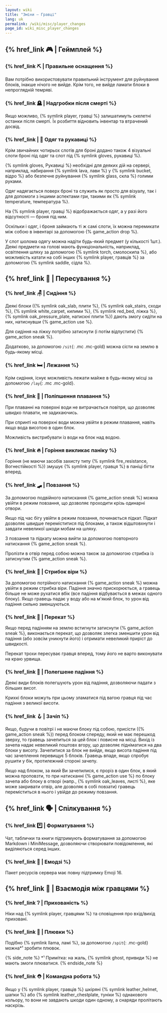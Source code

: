```yaml
---
layout: wiki
title: "Зміни — Гравці"
lang: uk
permalink: /wiki/misc/player_changes
page_id: wiki_misc_player_changes
---
```


## {% href_link 🎮️ | Геймплей %}

### {% href_link ⛏️ | Правильне оснащення %}
Вам потрібно використовувати правильний інструмент для руйнування блоків, інакше нічого не вийде. Крім того, не вийде ламати блоки в непроглядній темряві.

### {% href_link 🪦 | Надгробки після смерті %}
Якщо можливо, {% symlink player, гравці %} залишатимуть скелетні останки після смерті. Їх розбиття відновить інвентар та втрачений досвід.

### {% href_link | 👕 Одяг та рукавиці %}
Крім звичайних чотирьох слотів для броні додано також 4 візуальні слоти броні під одяг та слот під {% symlink gloves, рукавиці %}.

{% symlink gloves, Рукавиці %} необхідні для деяких дій на сервері, наприклад, набирання {% symlink lava, лави %} у {% symlink bucket, відро %} або безпечне руйнування {% symlink glass, скла %} голими руками.

Одяг надягається поверх броні та служить як просто для візуалу, так і для допомоги з іншими аспектами гри, такими як {% symlink temperature, температура %}.

На {% symlink player, гравці %} відображається одяг, а у разі його відсутності — броня під ним.

Оскільки і одяг, і броня займають ті ж самі слоти, їх можна перемикати між собою в інвентарі за допомогою {% game_action drop %}.

У слот шолома одягу можна надіти будь-який предмет (у кількості 1шт.). Деякі предмети на голові мають функціональність, наприклад, освітлення шляху за допомогою {% symlink torch, смолоскипа %}, або можливість катати на собі інших {% symlink player, гравців %} за допомогою {% symlink saddle, сідла %}.



## {% href_link 🤸 | Пересування %}

### {% href_link 🪑 | Сидіння %}
Деякі блоки ({% symlink oak_slab, плити %}, {% symlink oak_stairs, сходи %}, {% symlink white_carpet, килими %}, {% symlink red_bed, ліжка %}, {% symlink oak_pressure_plate, натискні плити %}) дають змогу сидіти на них, натиснувши {% game_action use %}.

Для сидіння на ліжку потрібно затиснути (і потім відпустити) {% game_action sneak %}.

Додатково, за допомогою `/sit`{: .mc .mc-gold} можна сісти на землю в будь-якому місці.

### {% href_link 🛏️ | Лежання %}
Крім сидіння, існує можливість лежати майже в будь-якому місці за допомогою `/lay`{: .mc .mc-gold}.

### {% href_link 🌊 | Поліпшення плавання %}
При плаванні на поверхні води не витрачається повітря, що дозволяє швидко плавати, не задихаючись.

При спринті на поверхні води можна увійти в режим плавання, навіть якщо вода висотою в один блок.

Можливість вистрибувати із води на блок над водою.

### {% href_link 🔥 | Горіння викликає паніку %}
Горіння (не маючи засобів захисту типу {% symlink fire_resistance, Вогнестійкості %}) змушує {% symlink player, гравця %} в паніці бігти вперед.

### {% href_link 🛹 | Повзання %}
За допомогою подвійного натискання {% game_action sneak %} можна увійти в режим повзання, що дозволяє проходити крізь одинарні отвори.

Якщо під час бігу увійти в режим повзання, починається підкат. Підкат дозволяє швидше переміститися під блоками, а також відштовхнути і завдати невеликої шкоди мобам на шляху.

З повзання та підкату можна вийти за допомогою повторного натискання {% game_action sneak %}.

Пролізти в отвір перед собою можна також за допомогою стрибка із затиснутим {% game_action sneak %}.

### {% href_link 💨 | Стрибок віри %}
За допомогою потрійного натискання {% game_action sneak %} можна увійти в режим стрибка віри. Падіння значно прискорюється, а гравець більше не може рухатися вбік (все падіння відбувається в межах одного блоку). Якщо гравець падає у воду або на м'який блок, то урон від падіння сильно зменшуються.

### {% href_link 🍥 | Перекат %}
Якщо перед падінням на землю встигнути затиснути {% game_action sneak %}, виконається перекат, що дозволяє злегка зменшити урон від падіння (або зовсім уникнути його) і отримати невеликий приріст до швидкості.

Перекат трохи пересуває гравця вперед, тому його не варто виконувати на краю урвища.

### {% href_link 🌾 | Полегшене падіння %}
Деякі види блоків полегшують урон від падіння, дозволяючи падати з більших висот.

Крихкі блоки можуть при цьому зламатися під вагою гравця під час падіння з великої висоти.

### {% href_link 🪝 | Зачіп %}
Якщо, будучи в повітрі і не маючи блоку під собою, присісти ({% game_action sneak %}) перед блоком спереду, який не має перешкод зверху, то гравець зачепиться за цей блок і повисне на місці. Вихід із зачепа надає невеликий поштовх вгору, що дозволяє підніматися на два блоки у висоту. Зачепитися за блок не вийде, якщо висота падіння під час зачеплення перевищує 5 блоків. Гравець впаде, якщо спробує рушити у бік, протилежний стороні зачепу.

Якщо над блоком, за який Ви зачепилися, є проріз в один блок, в який можна проповзти, то при натисканні {% game_action use %} по блоку зачепа або блоку в отворі (напр., {% symlink oak_leaves, листі %}, яке може закривати отвір, але дозволяє в собі повзати) гравець переміститься в нього і увійде до режиму повзання.



## {% href_link 🗣️ | Спілкування %}

### {% href_link *️⃣ | Форматування %}
Чат, таблички та книги підтримують форматування за допомогою Markdown і MiniMessage, дозволяючи створювати повідомлення, які виділяються серед інших.

### {% href_link 💖 | Емодзі %}
Пакет ресурсів сервера має повну підтримку Emoji 16.



## {% href_link 🤝 | Взаємодія між гравцями %}

### {% href_link ❔ | Прихованість %}
Ніки над {% symlink player, гравцями %} та сповіщення про вхід/вихід приховані.

### {% href_link 🦙 | Плювки %}
Подібно {% symlink llama, ламі %}, за допомогою `/spit`{: .mc-gold} можна*¹ зробити плювок.

{% side_note %}
*¹ Примітка: на жаль, {% symlink ghost, привиди %} не мають змоги плюватися.
{% endside_note %}

### {% href_link ⛑️ | Командна робота %}
Якщо у {% symlink player, гравців %} шкіряні {% symlink leather_helmet, шапки %} або {% symlink leather_chestplate, туніки %} однакового кольору, то вони не завдають шкоди один одному, а снаряди пролітають наскрізь.
